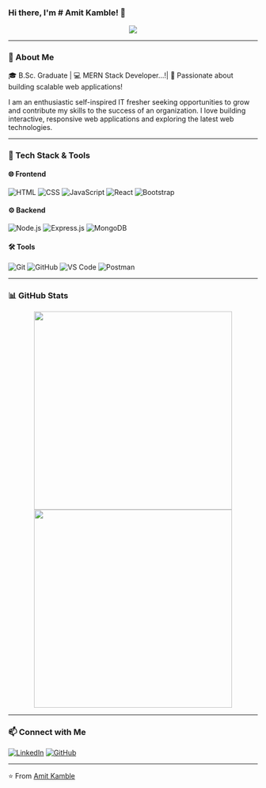 ### Hi there, I'm  # Amit Kamble! 👋

<p align="center">
  <img src="https://readme-typing-svg.herokuapp.com?font=Fira+Code&duration=4000&pause=1000&color=F7A500&center=true&vCenter=true&width=500&lines=MERN+Stack+Developer;Passionate+about+Tech;Building+Scalable+Web+Applications!"/>
</p>

---

### 🚀 About Me

🎓 B.Sc. Graduate | 💻 MERN Stack Developer...!| 🌟 Passionate about building scalable web applications! 

I am an enthusiastic self-inspired IT fresher seeking opportunities to grow and contribute my skills to the success of an organization. I love building interactive, responsive web applications and exploring the latest web technologies.

---

### 🔧 Tech Stack & Tools

#### 🌐 Frontend
![HTML](https://img.shields.io/badge/HTML5-E34F26?style=for-the-badge&logo=html5&logoColor=white)
![CSS](https://img.shields.io/badge/CSS3-1572B6?style=for-the-badge&logo=css3&logoColor=white)
![JavaScript](https://img.shields.io/badge/JavaScript-F7DF1E?style=for-the-badge&logo=javascript&logoColor=black)
![React](https://img.shields.io/badge/React-20232A?style=for-the-badge&logo=react&logoColor=61DAFB)
![Bootstrap](https://img.shields.io/badge/Bootstrap-563D7C?style=for-the-badge&logo=bootstrap&logoColor=white)

#### ⚙️ Backend
![Node.js](https://img.shields.io/badge/Node.js-43853D?style=for-the-badge&logo=node.js&logoColor=white)
![Express.js](https://img.shields.io/badge/Express.js-000000?style=for-the-badge&logo=express&logoColor=white)
![MongoDB](https://img.shields.io/badge/MongoDB-4EA94B?style=for-the-badge&logo=mongodb&logoColor=white)

#### 🛠 Tools
![Git](https://img.shields.io/badge/Git-F05032?style=for-the-badge&logo=git&logoColor=white)
![GitHub](https://img.shields.io/badge/GitHub-181717?style=for-the-badge&logo=github&logoColor=white)
![VS Code](https://img.shields.io/badge/VS%20Code-007ACC?style=for-the-badge&logo=visual-studio-code&logoColor=white)
![Postman](https://img.shields.io/badge/Postman-FF6C37?style=for-the-badge&logo=postman&logoColor=white)

---

### 📊 GitHub Stats

<p align="center">
  <img src="https://github-readme-stats.vercel.app/api?username=Amitkamble20&show_icons=true&theme=radical" width="400px"/>
  <img src="https://github-readme-streak-stats.herokuapp.com/?user=Amitkamble20&theme=radical" width="400px"/>
</p>

---

### 📫 Connect with Me

[![LinkedIn](https://img.shields.io/badge/LinkedIn-0A66C2?style=for-the-badge&logo=linkedin&logoColor=white)](https://www.linkedin.com/in/amit-s-kamble-416260260)
[![GitHub](https://img.shields.io/badge/GitHub-181717?style=for-the-badge&logo=github&logoColor=white)](https://github.com/Amitkamble20)

---

⭐️ From [Amit Kamble](https://github.com/Amitkamble20)
